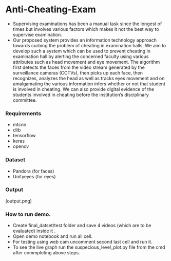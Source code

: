 # Anti-Cheating-Exam

* Supervising examinations has been a manual task since the longest of times but involves various factors which makes it not the best way to supervise examination.
* Our proposed system provides an information technology approach towards curbing the problem of cheating in examination halls. We aim to develop such a system which can be used to prevent cheating in examination hall by alerting the concerned faculty using various attributes such as head movement and eye movement. The algorithm first detects the faces from the video stream generated by the surveillance cameras (CCTVs), then picks up each face, then recognizes, analyzes the head as well as tracks eyes movement and on amalgamating the various information infers whether or not that student is involved in cheating. We can also provide digital evidence of the students involved in cheating before the institution’s disciplinary committee.


### Requirements
- mtcnn
- dlib
- tensorflow
- keras
- opencv


### Dataset
- Pandora (for faces)
- Unityeyes (for eyes)


### Output
(output.png)

### How to run demo.
- Create final_datset/test folder and save 4 videos (which are to be evaluated) inside it .
- Open demo notebook and run all cell.
- For testing using web cam uncomment second last cell and run it.
- To see the live graph run the suspecious_level_plot.py file from the cmd after commpleting above steps.



